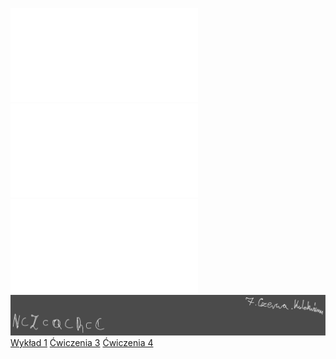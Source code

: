 ![AL2-Wyklad-1](Notatki/Semestr%202/Algebra%20liniowa%202/Wyk%C5%82ady/Wyk%C5%82ad%201/AL2-Wyklad-1.pdf)
![AL2-zestaw-1](Notatki/Semestr%202/Algebra%20liniowa%202/Wyk%C5%82ady/Wyk%C5%82ad%201/AL2-zestaw-1.pdf)![Wyklad_1a](Notatki/Semestr%202/Algebra%20liniowa%202/Wyk%C5%82ady/Wyk%C5%82ad%201/Wyklad_1a.pdf)![Drawing 2023-04-19 14.05.45.excalidraw](Notatki/Semestr%202/Algebra%20liniowa%202/Wyk%C5%82ady/Wyk%C5%82ad%201/Drawing%202023-04-19%2014.05.45.excalidraw.svg)[Wykład 1](Notatki/Semestr%202/Matematyka%20dyskretna/Wyk%C5%82ady/Wyk%C5%82ad%201/Wyk%C5%82ad%201.md)
[Ćwiczenia 3](Notatki/Semestr%202/Matematyka%20dyskretna/%C4%86wiczenia/%C4%86wiczenia%203/%C4%86wiczenia%203.md)
[Ćwiczenia 4](Notatki/Semestr%202/Matematyka%20dyskretna/%C4%86wiczenia/%C4%86wiczenia%204/%C4%86wiczenia%204.md)